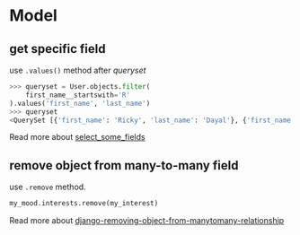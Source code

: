 # Model

## get specific field

use `.values()` method after _queryset_

```python
>>> queryset = User.objects.filter(
    first_name__startswith='R'
).values('first_name', 'last_name')
>>> queryset
<QuerySet [{'first_name': 'Ricky', 'last_name': 'Dayal'}, {'first_name': 'Ritesh', 'last_name': 'Deshmukh'}]
```

Read more about [select_some_fields](https://books.agiliq.com/projects/django-orm-cookbook/en/latest/select_some_fields.html)

## remove object from many-to-many field

use `.remove` method.

```python
my_mood.interests.remove(my_interest)
```

Read more about [django-removing-object-from-manytomany-relationship](https://stackoverflow.com/questions/6333068/django-removing-object-from-manytomany-relationship)
